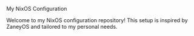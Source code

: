 My NixOS Configuration

Welcome to my NixOS configuration repository! This setup is inspired by ZaneyOS and tailored to my personal needs.

